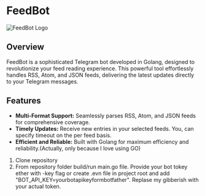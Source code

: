 # FeedBot

![FeedBot Logo](https://butbkadrug.github.io/rss-feed-reader-bot-256.jpeg)

## Overview

FeedBot is a sophisticated Telegram bot developed in Golang, designed to revolutionize your feed reading experience. This powerful tool effortlessly handles RSS, Atom, and JSON feeds, delivering the latest updates directly to your Telegram messages.

## Features

- **Multi-Format Support:** Seamlessly parses RSS, Atom, and JSON feeds for comprehensive coverage.
- **Timely Updates:** Receive new entries in your selected feeds. You, can specify timeout on the per feed basis.
- **Efficient and Reliable:** Built with Golang for maximum efficiency and reliability.(Actually, only because I love using GO)

1. Clone repository
2. From repository folder build/run main.go file. Provide your bot tokey ether with -key flag or create .evn file in project root and add "BOT_API_KEY=yourbotapikeyformbotfather". Replase my gibberish with your actual token.
